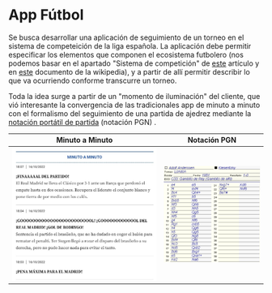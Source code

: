 # App Fútbol

Se busca desarrollar una aplicación de seguimiento de un torneo en el sistema de competeición de la liga española. La aplicación debe permitir especificar los elementos que componen el ecosistema futbolero (nos podemos basar en el apartado "Sistema de competición" de [este](https://es.wikipedia.org/wiki/Primera_Divisi%C3%B3n_de_Espa%C3%B1a) artículo y en [este](https://es.wikipedia.org/wiki/F%C3%BAtbol) documento de la wikipedia), y a partir de allí permitir describir lo que va ocurriendo conforme transcurre un torneo.

Toda la idea surge a partir de un "momento de iluminación" del cliente, que vió interesante la convergencia de las tradicionales app de minuto a minuto con el formalismo del seguimiento de una partida de ajedrez mediante la [notación portátil de partida](https://es.wikipedia.org/wiki/Notaci%C3%B3n_port%C3%A1til_de_partida) (notación PGN) .

|Minuto a Minuto|Notación PGN
|-|-
|![](/images/minutoAMinuto.jpg)|![](/images/notacion_formato_pgn.png)
